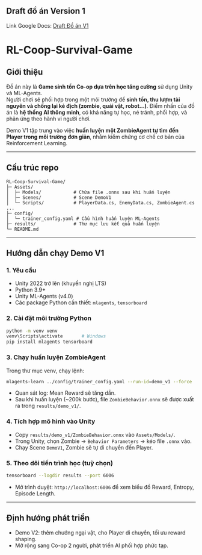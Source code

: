 ## Draft đồ án Version 1

Link Google Docs: [Draft Đồ án V1](https://docs.google.com/document/d/1xDEmi0crFSxgQDuGEasyYe1QRjx4Q0TTzJ_Zad5doS8/edit?usp=sharing)

# RL-Coop-Survival-Game

## Giới thiệu

Đồ án này là **Game sinh tồn Co-op dựa trên học tăng cường** sử dụng Unity và ML-Agents.  
Người chơi sẽ phối hợp trong một môi trường để **sinh tồn, thu lượm tài nguyên và chống lại kẻ địch (zombie, quái vật, robot...)**. Điểm nhấn của đồ án là **hệ thống AI thông minh**, có khả năng tự học, né tránh, phối hợp, và phản ứng theo hành vi người chơi.

Demo V1 tập trung vào việc **huấn luyện một ZombieAgent tự tìm đến Player trong môi trường đơn giản**, nhằm kiểm chứng cơ chế cơ bản của Reinforcement Learning.

---

## Cấu trúc repo

```
RL-Coop-Survival-Game/
├─ Assets/
│  ├─ Models/            # Chứa file .onnx sau khi huấn luyện
│  ├─ Scenes/            # Scene DemoV1
│  └─ Scripts/           # PlayerData.cs, EnemyData.cs, ZombieAgent.cs ...
├─ config/
│  └─ trainer_config.yaml # Cấu hình huấn luyện ML-Agents
├─ results/              # Thư mục lưu kết quả huấn luyện
└─ README.md
```

---

## Hướng dẫn chạy Demo V1

### 1. Yêu cầu

- Unity 2022 trở lên (khuyến nghị LTS)
- Python 3.9+
- Unity ML-Agents (v4.0)
- Các package Python cần thiết: `mlagents`, `tensorboard`

### 2. Cài đặt môi trường Python

```bash
python -m venv venv
venv\Scripts\activate       # Windows
pip install mlagents tensorboard
```

### 3. Chạy huấn luyện ZombieAgent

Trong thư mục venv, chạy lệnh:

```bash
mlagents-learn ../config/trainer_config.yaml --run-id=demo_v1 --force
```

- Quan sát log: Mean Reward sẽ tăng dần.
- Sau khi huấn luyện (~200k bước), file `ZombieBehavior.onnx` sẽ được xuất ra trong `results/demo_v1/`.

### 4. Tích hợp mô hình vào Unity

- Copy `results/demo_v1/ZombieBehavior.onnx` vào `Assets/Models/`.
- Trong Unity, chọn Zombie → `Behavior Parameters` → kéo file `.onnx` vào.
- Chạy Scene `DemoV1`, Zombie sẽ tự di chuyển đến Player.

### 5. Theo dõi tiến trình học (tuỳ chọn)

```bash
tensorboard --logdir results --port 6006
```

- Mở trình duyệt: `http://localhost:6006` để xem biểu đồ Reward, Entropy, Episode Length.

---

## Định hướng phát triển

- Demo V2: thêm chướng ngại vật, cho Player di chuyển, tối ưu reward shaping.
- Mở rộng sang Co-op 2 người, phát triển AI phối hợp phức tạp.
